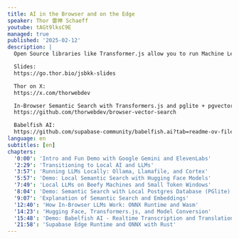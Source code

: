 ```yaml
---
title: AI in the Browser and on the Edge
speaker: Thor 雷神 Schaeff
youtube: tAGt9lksC9E
managed: true
published: '2025-02-12'
description: |
  Open Source libraries like Transformer.js allow you to run Machine Learning workloads right within your browser. We can perform multi-language speech recognition and translation, text-to-speech, and even RAG, fully offline and in-browser! In this session we take a look at some examples of what's possible, as well as a small look behind the scenes at Microsoft's open source ONNX Runtime which makes this possible. Hopefully this session can inspire you to sprinkle some AI into your client applications!

  Slides:
  https://go.thor.bio/jsbkk-slides

  Thor on X:
  https://x.com/thorwebdev

  In-Browser Semantic Search with Transformers.js and pglite + pgvector:
  https://github.com/thorwebdev/browser-vector-search

  Babelfish AI:
  https://github.com/supabase-community/babelfish.ai?tab=readme-ov-file
language: en
subtitles: [en]
chapters:
  '0:00': 'Intro and Fun Demo with Google Gemini and ElevenLabs'
  '2:29': 'Transitioning to Local AI and LLMs'
  '3:57': 'Running LLMs Locally: Ollama, Llamafile, and Cortex'
  '5:57': 'Demo: Local Semantic Search with Hugging Face Models'
  '7:49': 'Local LLMs on Beefy Machines and Small Token Windows'
  '8:04': 'Demo: Semantic Search with Local Postgres Database (PGlite)'
  '9:07': 'Explanation of Semantic Search and Embeddings'
  '12:40': 'How In-Browser LLMs Work: ONNX Runtime and Wasm'
  '14:23': 'Hugging Face, Transformers.js, and Model Conversion'
  '15:48': 'Demo: Babelfish AI - Realtime Transcription and Translation in the Browser'
  '21:58': 'Supabase Edge Runtime and ONNX with Rust'
---
```

